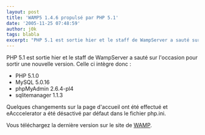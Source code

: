 ```yaml
---
layout: post
title: 'WAMP5 1.4.6 propulsé par PHP 5.1'
date: '2005-11-25 07:48:59'
author: j0k
tags: blabla
excerpt: "PHP 5.1 est sortie hier et le staff de WampServer a sauté sur l'occasion pour sortir une nouvelle version."
---
```


PHP 5.1 est sortie hier et le staff de WampServer a sauté sur l'occasion pour sortir une nouvelle version. Celle ci intègre donc :
* PHP 5.1.0
* MySQL 5.0.16
* phpMyAdmin 2.6.4-pl4
* sqlitemanager 1.1.3

Quelques changements sur la page d'accueil ont été effectué et eAcccelerator a été désactivé par défaut dans le fichier php.ini.

Vous téléchargez la dernière version sur le site de [WAMP](http://www.wampserver.com/download.php).
